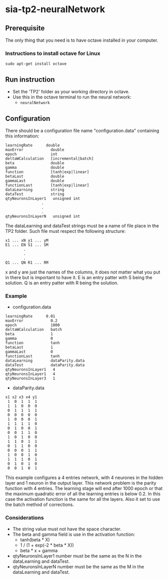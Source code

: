 # sia-tp2-neuralNetwork

## Prerequisite
The only thing that you need is to have octave installed in your computer.

### Instructions to install octave for Linux
```sudo apt-get install octave```

## Run instruction
* Set the 'TP2' folder as your working directory in octave.
* Use this in the octave terminal to run the neural network:
    * ```neuralNetwork```

## Configuration

There should be a configuration file name "configuration.data" containing this information:
```
learningRate      double
maxError            double
epoch               int
deltaWCalculation   [incremental|batch]
beta                double
gamma               double
function            [tanh|exp|linear]
betaLast            double
gammaLast           double
functionLast        [tanh|exp|linear]
dataLearning        string
dataTest            string
qtyNeuronsInLayer1   unsigned int
                .
                .
                .
qtyNeuronsInLayerN   unsigned int
```
The dataLearning and dataTest strings must be a name of file place in the TP2 folder.
Such file must respect the following structure:

```
x1 ... xN y1 ... yM
E1 ... EN S1 ... SM
        .
        .
        .
Q1 ... QN R1 ... RM
```
x and y are just the names of the columns, it does not matter what you put in there but is important to have it.
E is an entry patter with S being the solution.
Q is an entry patter with R being the solution.
### Example
* configuration.data
```
learningRate      0.01
maxError            0.2
epoch               1000
deltaWCalculation   batch
beta                1
gamma               0
function            tanh
betaLast            1
gammaLast           0
functionLast        tanh
dataLearning        dataParity.data
dataTest            dataParity.data
qtyNeuronsInLayer1   4
qtyNeuronsInLayer1   4
qtyNeuronsInLayer3   1
```
* dataParity.data
```
x1 x2 x3 x4 y1
 1  0  1  1  1
 1  1  0  0  0
 0  1  1  1  1
 0  0  0  0  0
 1  0  0  0  1
 1  1  1  1  0
 0  1  0  0  1
 0  0  1  1  0
 1  0  1  0  0
 1  1  0  1  1
 0  1  1  0  0
 0  0  0  1  1
 1  0  0  1  0
 1  1  1  0  1
 0  1  0  1  0
 0  0  1  0  1
```
This example configures a 4 entries network, with 4 neurones in the hidden layer and 1 neuron in the output layer. This network problem is the parity function with 4 entries. The learning stage will end after 1000 epoch or that the maximum quadratic error of all the learning entries is below 0.2. In this case the activation function is the same for all the layers. Also it set to use the batch method of corrections.
### Considerations

* The string value must not have the space character.
* The beta and gamma field is use in the activation function:
    * tanh(beta * X)
    * 1 / (1 + exp(-2 * beta * X))
    * beta * x + gamma
* qtyNeuronsInLayer1 number must be the same as the N in the dataLearning and dataTest.
* qtyNeuronsInLayerN number must be the same as the M in the dataLearning and dataTest.
